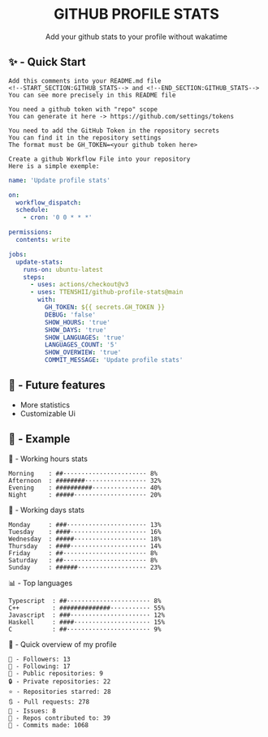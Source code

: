 <h1 align="center">GITHUB PROFILE STATS</h1>
<p align="center">Add your github stats to your profile without wakatime</p>

## ✨ - Quick Start
```
Add this comments into your README.md file
<!--START_SECTION:GITHUB_STATS--> and <!--END_SECTION:GITHUB_STATS-->
You can see more precisely in this README file
```
```
You need a github token with "repo" scope
You can generate it here -> https://github.com/settings/tokens
```
```
You need to add the GitHub Token in the repository secrets
You can find it in the repository settings
The format must be GH_TOKEN=<your github token here>
```
```
Create a github Workflow File into your repository
Here is a simple exemple:
```
```yml
name: 'Update profile stats'

on:
  workflow_dispatch:
  schedule:
    - cron: '0 0 * * *'

permissions:
  contents: write

jobs:
  update-stats:
    runs-on: ubuntu-latest
    steps:
      - uses: actions/checkout@v3
      - uses: TTENSHII/github-profile-stats@main
        with:
          GH_TOKEN: ${{ secrets.GH_TOKEN }}
          DEBUG: 'false'
          SHOW_HOURS: 'true'
          SHOW_DAYS: 'true'
          SHOW_LANGUAGES: 'true'
          LANGUAGES_COUNT: '5'
          SHOW_OVERWIEW: 'true'
          COMMIT_MESSAGE: 'Update profile stats'
```

## 🔖 - Future features
- More statistics
- Customizable Ui

## 📘 - Example

<!--START_SECTION:GITHUB_STATS-->
🌉 - Working hours stats
```text
Morning    : ##······················· 8%
Afternoon  : ########················· 32%
Evening    : ##########··············· 40%
Night      : #####···················· 20%
```
📅 - Working days stats
```text
Monday     : ###······················ 13%
Tuesday    : ####····················· 16%
Wednesday  : #####···················· 18%
Thursday   : ####····················· 14%
Friday     : ##······················· 8%
Saturday   : ##······················· 8%
Sunday     : ######··················· 23%
```
📊 - Top languages
```text
Typescript  : ##······················· 8%
C++         : ##############··········· 55%
Javascript  : ###······················ 12%
Haskell     : ####····················· 15%
C           : ##······················· 9%
```
🎏 - Quick overview of my profile
```text
👥 - Followers: 13
👤 - Following: 17
📂 - Public repositories: 9
🔒 - Private repositories: 22
⭐ - Repositories starred: 28
🔃 - Pull requests: 278
🏮 - Issues: 8
🐲 - Repos contributed to: 39
🍃 - Commits made: 1068
```
<!--END_SECTION:GITHUB_STATS-->
